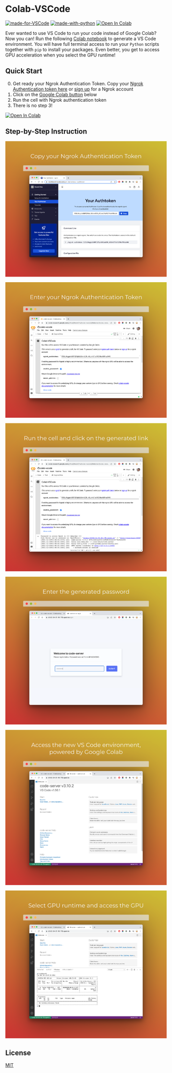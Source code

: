 # Colab-VSCode

[![made-for-VSCode](https://img.shields.io/badge/Made%20for-VSCode-1f425f.svg)](https://code.visualstudio.com/)
[![made-with-python](https://img.shields.io/badge/Made%20with-Python-1f425f.svg)](https://www.python.org/)
[![Open In Colab](https://colab.research.google.com/assets/colab-badge.svg)](https://colab.research.google.com/github/DerekChia/colab-vscode/blob/main/colab_vscode.ipynb)

Ever wanted to use VS Code to run your code instead of Google Colab? Now you can! Run the following [Colab notebook](<(https://colab.research.google.com/github/DerekChia/colab-vscode/blob/main/colab_vscode.ipynb)>) to generate a VS Code environment. You will have full terminal access to run your `Python` scripts together with `pip` to install your packages. Even better, you get to access GPU acceleration when you select the GPU runtime!

## Quick Start

0. Get ready your Ngrok Authentication Token. Copy your [Ngrok Authentication token here](https://dashboard.ngrok.com/get-started/your-authtoken) or [sign up](https://dashboard.ngrok.com/signup) for a Ngrok account
1. Click on the [Google Colab button](https://colab.research.google.com/github/DerekChia/colab-vscode/blob/main/colab_vscode.ipynb) below
2. Run the cell with Ngrok authentication token
3. There is no step 3!

[![Open In Colab](https://colab.research.google.com/assets/colab-badge.svg)](https://colab.research.google.com/github/DerekChia/colab-vscode/blob/main/colab_vscode.ipynb)

## Step-by-Step Instruction

![1](images/1.png)

![2](images/2.png)

![3](images/3.png)

![4](images/4.png)

![5](images/5.png)

![6](images/6.png)

## License

[MIT](LICENSE)
